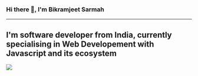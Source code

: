 ### Hi there 👋, I'm Bikramjeet Sarmah
<hr/>

<h2> I'm software developer from India, currently specialising in Web Developement with Javascript and its ecosystem </h2>

<div>
	<img
		 align="center"
 	 	src="https://github-readme-stats.vercel.app/api?username=BikramjeetSarmah03&show_icons=true&theme=radical"
	/>
</div>

<!-- ### Languages & Tools:

<hr/>
### Find Me On

<hr/>
### My Projects:
    <p>Check the pinned repositories below. 👇 -->
